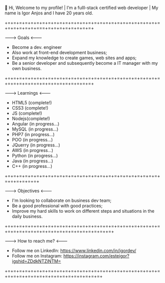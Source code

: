   👋 Hi, Welcome to my profile! | I’m a fulll-stack certified web developer | My name is Igor Anjos and I have 20 years old.
 
+=+=+=+=+=+=+=+=+=+=+=+=+=+=+=+=+=+=+=+=+=+=+=+=+=+=+=+=+=+=+=+=+===+=+=+=+=+=+=+=+=+

---> Goals <---

- Become a dev. engineer
- Also work at front-end development business;
- Expand my knowledge to create games, web sites and apps;
- Be a senior developer and subsequently become a IT manager with my own business.

+=+=+=+=+=+=+=+=+=+=+=+=+=+=+=+=+=+=+=+=+=+=+=+=+=+=+=+=+=+=+=+=+=+=+=+=+=+=+=+=+=+=+

---> Learnings <---

-  HTML5 (complete!)
-  CSS3 (complete!)
-  JS (complete!)
-  Nodejs(complete!)
-  Angular (in progress...)
-  MySQL (in progress...)
-  PHP7 (in progress...)
-  POO (in progress...)
-  JQuerry (in progress...)
-  AWS (in progress...)
-  Python (in progress...)
-  Java (in progress...)
-  C++ (in progress...)

+=+=+=+=+=+=+=+=+=+=+=+=+=+=+=+=+=++=+=+=+=+=+=+=+=+=+=+=+=+=+=+=+

---> Objectives <---

- I'm looking to collaborate on business dev team;
- Be a good professional with good practices;
- Improve my hard skills to work on different steps and situations in the daily business.

+=+=+=+=+=+=+=+=+=+=+=+=+=+=+=+=+=+=+=+=+=+=+=+=+=+=+=+=+=+=+=+=+=+=+=+=+=+=+=+=+=+=+=+=++=+

---> How to reach me? <---

- Follow me on LinkedIn: https://www.linkedin.com/in/igordev/
- Follow me on Instagram: https://instagram.com/esteigor?igshid=ZDdkNTZiNTM=

+=+=+=+=+=+=+=+=+=+=+=+=+=+=+=+=+=+=+=+=+=+=+=+=+=+=+=+=+=+=++=+=+=+=+=+=+=+=+=+=+=+=+=+
<!---
LordofCynder/LordofCynder is a ✨ special ✨ repository because its `README.md` (this file) appears on your GitHub profile.
You can click the Preview link to take a look at your changes.
--->
